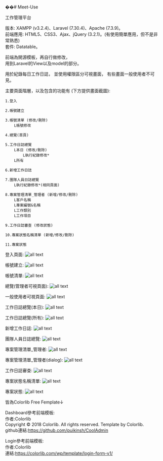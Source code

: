 ��# Meet-Use

工作管理平台

版本: XAMPP (v3.2.4)、Laravel (7.30.4)、Apache (7.3.9)。  
前端應用: HTML5、CSS3、Ajax、jQuery (3.2.1)。(有使用簡單應用，但不是非常熟悉)  
套件: Datatable。  

前端為開源模板，再自行做修改，  
用到Laravel的View以及model的部分。  

用於紀錄每日工作日誌，
並使用權限區分可視畫面，
有些畫面一般使用者不可見。

主要頁面階層，以及包含的功能有 (下方提供畫面截圖):

    1.登入
    
    2.帳號建立
    
    3.帳號清單 (修改/刪除)
        L帳號修改
        
    4.總覽(首頁)
        
    5.工作日誌總覽
        L本日 (修改/刪除)
            L執行紀錄修改*
        L所有
        
    6.新增工作日誌
    
    7.團隊人員日誌總覽
        L執行紀錄修改*(相同頁面)
    
    8.專案管理清單_管理者 (新增/修改/刪除)
        L客戶名稱 
        L專案編號&名稱
        L工作類別
        L工作項目
    
    9.工作日誌審查 (修改狀態)

    10.專案狀態名稱清單 (新增/修改/刪除)
    
    11.專案狀態
      
  登入頁面:
![all text](https://github.com/ritajiay/Meet-Use/blob/main/screen%20shot/login.jpg)

  帳號建立:
![all text](https://github.com/ritajiay/Meet-Use/blob/main/screen%20shot/user%20create.jpg)

  帳號清單:
![all text](https://github.com/ritajiay/Meet-Use/blob/main/screen%20shot/%E5%B8%B3%E8%99%9F%E6%B8%85%E5%96%AE.jpg)

  總覽(管理者可視頁面):
![all text](https://github.com/ritajiay/Meet-Use/blob/main/screen%20shot/admin%20homepage.jpg)

 一般使用者可視頁面:
![all text](https://github.com/ritajiay/Meet-Use/blob/main/screen%20shot/%E4%B8%80%E8%88%AC%E4%BD%BF%E7%94%A8%E8%80%85homepage.jpg)

  工作日誌總覽(本日):
![all text](https://github.com/ritajiay/Meet-Use/blob/main/screen%20shot/%E6%9C%AC%E6%97%A5%E5%B7%A5%E4%BD%9C%E6%97%A5%E8%AA%8C1.jpg)

  工作日誌總覽(所有):
![all text](https://github.com/ritajiay/Meet-Use/blob/main/screen%20shot/%E6%89%80%E6%9C%89%E5%B7%A5%E4%BD%9C%E6%97%A5%E8%AA%8C.jpg)

  新增工作日誌:
![all text](https://github.com/ritajiay/Meet-Use/blob/main/screen%20shot/%E6%96%B0%E5%A2%9E%E5%B7%A5%E4%BD%9C%E6%97%A5%E8%AA%8C.jpg)

  團隊人員日誌總覽:
![all text](https://github.com/ritajiay/Meet-Use/blob/main/screen%20shot/%E5%9C%98%E9%9A%8A%E6%97%A5%E8%AA%8C%E7%B8%BD%E8%A6%BD.jpg)

  專案管理清單_管理者:
![all text](https://github.com/ritajiay/Meet-Use/blob/main/screen%20shot/%E5%B0%88%E6%A1%88%E7%AE%A1%E7%90%86%E6%B8%85%E5%96%AE_%E7%AE%A1%E7%90%86%E8%80%85.jpg)

  專案管理清單_管理者(dialog):
![all text](https://github.com/ritajiay/Meet-Use/blob/main/screen%20shot/%E5%B0%88%E6%A1%88%E7%AE%A1%E7%90%86%E6%B8%85%E5%96%AE_%E7%AE%A1%E7%90%86%E8%80%85_dialog.jpg)

  工作日誌審查:
![all text](https://github.com/ritajiay/Meet-Use/blob/main/screen%20shot/%E5%B7%A5%E4%BD%9C%E6%97%A5%E8%AA%8C%E5%AF%A9%E6%9F%A5.jpg)

  專案狀態名稱清單:
![all text](https://github.com/ritajiay/Meet-Use/blob/main/screen%20shot/%E5%B0%88%E6%A1%88%E7%8B%80%E6%85%8B%E5%90%8D%E7%A8%B1%E6%B8%85%E5%96%AE.jpg)

  專案狀態:
![all text](https://github.com/ritajiay/Meet-Use/blob/main/screen%20shot/%E5%B0%88%E6%A1%88%E7%8B%80%E6%85%8B.jpg)

皆為Colorlib Free Femplate↓

Dashboard參考前端模板:  
  作者:Colorlib  
    Copyright © 2018 Colorlib. All rights reserved. Template by Colorlib.  
    github連結:https://github.com/puikinsh/CoolAdmin

Login參考前端模板:  
    作者:Colorlib  
    連結:https://colorlib.com/wp/template/login-form-v1/
